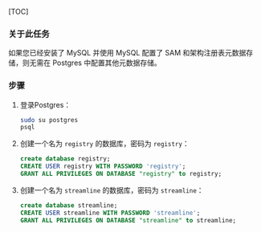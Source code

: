 [TOC]

### 关于此任务

如果您已经安装了 MySQL 并使用 MySQL 配置了 SAM 和架构注册表元数据存储，则无需在 Postgres 中配置其他元数据存储。

### 步骤

1. 登录Postgres：
    
    ```bash
    sudo su postgres
    psql
    ```

2. 创建一个名为 `registry` 的数据库，密码为 `registry`：

    ```sql
    create database registry;
    CREATE USER registry WITH PASSWORD 'registry';
    GRANT ALL PRIVILEGES ON DATABASE "registry" to registry;
    ```

3. 创建一个名为 `streamline` 的数据库，密码为 `streamline`：

    ```sql
    create database streamline;
    CREATE USER streamline WITH PASSWORD 'streamline';
    GRANT ALL PRIVILEGES ON DATABASE "streamline" to streamline;
    ```
